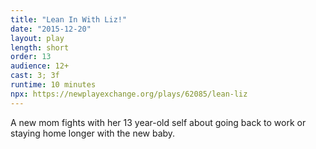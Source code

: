 ```yaml
---
title: "Lean In With Liz!"
date: "2015-12-20"
layout: play
length: short
order: 13
audience: 12+
cast: 3; 3f
runtime: 10 minutes
npx: https://newplayexchange.org/plays/62085/lean-liz
---
```


A new mom fights with her 13 year-old self about going back to work or staying home longer with the new baby.
